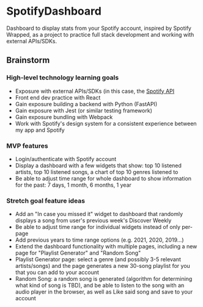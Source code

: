 # SpotifyDashboard
Dashboard to display stats from your Spotify account, inspired by Spotify Wrapped, as a project to practice full stack development and working with external APIs/SDKs.

## Brainstorm
### High-level technology learning goals
- Exposure with external APIs/SDKs (in this case, the [Spotify API](https://developer.spotify.com/)
- Front end dev practice with React
- Gain exposure building a backend with Python (FastAPI)
- Gain exposure with Jest (or similar testing framework)
- Gain exposure bundling with Webpack
- Work with Spotify's design system for a consistent experience between my app and Spotify

### MVP features
- Login/authenticate with Spotify account
- Display a dashboard with a few widgets that show: top 10 listened artists, top 10 listened songs, a chart of top 10 genres listened to
- Be able to adjust time range for whole dashboard to show information for the past: 7 days, 1 month, 6 months, 1 year

### Stretch goal feature ideas
- Add an "In case you missed it" widget to dashboard that randomly displays a song from user's previous week's Discover Weekly
- Be able to adjust time range for individual widgets instead of only per-page
- Add previous years to time range options (e.g. 2021, 2020, 2019...)
- Extend the dashboard functionality with multiple pages, including a new page for "Playlist Generator" and "Random Song"
- Playlist Generator page: select a genre (and possibly 3-5 relevant artists/songs) and the page generates a new 30-song playlist for you that you can add to your account
- Random Song: a random song is generated (algorithm for determining what kind of song is TBD), and be able to listen to the song with an audio player in the browser, as well as Like said song and save to your account
